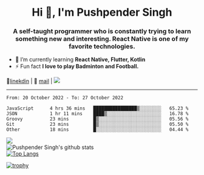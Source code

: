 <h1 align="center">Hi 👋, I'm Pushpender Singh</h1>
<h3 align="center">A self-taught programmer who is constantly trying to learn something new and interesting. React Native is one of my favorite technologies.</h3>

- 🌱 I’m currently learning **React Native, Flutter, Kotlin**
- ⚡ Fun fact **I love to play Badminton and Football.**

👔[linekdin](https://www.linkedin.com/in/pushpender-singh-240061202/) | 📧 [mail](mailto:pushpendersingh@p2devs.com) | ![](https://komarev.com/ghpvc/?username=pushpender-singh-ap&color=blue)


---

<!--START_SECTION:waka-->

```text
From: 20 October 2022 - To: 27 October 2022

JavaScript      4 hrs 36 mins   ████████████████▒░░░░░░░░   65.23 %
JSON            1 hr 11 mins    ████▒░░░░░░░░░░░░░░░░░░░░   16.78 %
Groovy          23 mins         █▒░░░░░░░░░░░░░░░░░░░░░░░   05.56 %
Git             23 mins         █▒░░░░░░░░░░░░░░░░░░░░░░░   05.50 %
Other           18 mins         █░░░░░░░░░░░░░░░░░░░░░░░░   04.44 %
```

<!--END_SECTION:waka-->

<img align="left" src="https://github-readme-streak-stats.herokuapp.com/?user=pushpender-singh-ap&theme=dark" /></br>
![Pushpender Singh's github stats](https://github-readme-stats.vercel.app/api?username=pushpender-singh-ap&show_icons=true&theme=radical&count_private=true)</br>
[![Top Langs](https://github-readme-stats.vercel.app/api/top-langs/?username=pushpender-singh-ap&theme=radical)](https://github.com/pushpender-singh-ap/github-readme-stats)

[![trophy](https://github-profile-trophy.vercel.app/?username=pushpender-singh-ap&theme=radical)](https://github.com/pushpender-singh-ap/pushpender-singh-ap)
